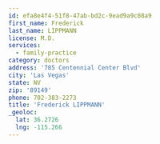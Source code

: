 ```yaml
---
id: efa8e4f4-51f8-47ab-bd2c-9ead9a9c08a9
first_name: Frederick
last_name: LIPPMANN
license: M.D.
services:
  - family-practice
category: doctors
address: '785 Centennial Center Blvd'
city: 'Las Vegas'
state: NV
zip: '89149'
phone: 702-383-2273
title: 'Frederick LIPPMANN'
_geoloc:
  lat: 36.2726
  lng: -115.266
---
```


